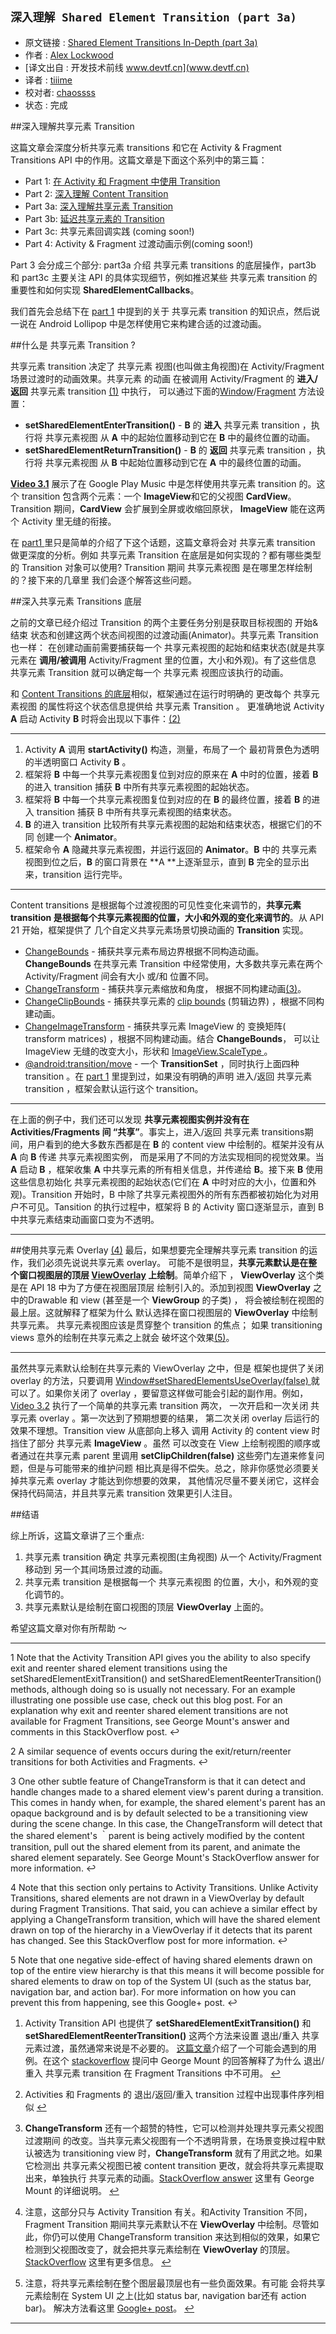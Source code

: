 `深入理解 Shared Element Transition (part 3a)`
---

>
* 原文链接 :  [Shared Element Transitions In-Depth (part 3a)][source-url]
* 作者 : [Alex Lockwood](https://plus.google.com/+AlexLockwood)
* [译文出自 :  开发技术前线 www.devtf.cn](www.devtf.cn)
* 译者 : [tiiime](https://github.com/tiiime)
* 校对者: [chaossss](https://github.com/chaossss)  
* 状态 :  完成



##深入理解共享元素 Transition

这篇文章会深度分析共享元素 transitions 和它在 Activity & Fragment Transitions API 中的作用。这篇文章是下面这个系列中的第三篇：

- Part 1: [在 Activity 和 Fragment 中使用 Transition ][part-1]
- Part 2: [深入理解 Content Transition][part-2]
- Part 3a: [深入理解共享元素 Transition][part3a]
- Part 3b:  [延迟共享元素的 Transition][part-3b]
- Part 3c: 共享元素回调实践 (coming soon!)
- Part 4:  Activity & Fragment 过渡动画示例(coming soon!)

Part 3 会分成三个部分: part3a 介绍 共享元素 transitions 的底层操作，part3b 和 part3c 
主要关注 API 的具体实现细节，例如推迟某些 共享元素 transition 的重要性和如何实现
**SharedElementCallbacks**。

我们首先会总结下在 [part 1][part-1] 中提到的关于 共享元素 transition 的知识点，然后说一说在 Android Lollipop 中是怎样使用它来构建合适的过渡动画。

##什么是 共享元素 Transition ?

共享元素 transition 决定了 共享元素 视图(也叫做主角视图)在
Activity/Fragment 场景过渡时的动画效果。共享元素 的动画
在被调用 Activity/Fragment  的 **进入/返回**  共享元素 transition
<a id="1" href="#b1">(1)</a> 中执行，
可以通过下面的[Window][window]/[Fragment][fragment] 方法设置：

- **setSharedElementEnterTransition()** -  **B** 的 **进入** 共享元素 transition ，执行将 
	共享元素视图 从 **A** 中的起始位置移动到它在 **B** 中的最终位置的动画。
- **setSharedElementReturnTransition()**  - **B** 的 **返回** 共享元素 transition ，执行将 
	共享元素视图 从 **B** 中起始位置移动到它在 **A** 中的最终位置的动画。

[**Video 3.1**][video-3.1] 展示了在 Google Play Music 中是怎样使用共享元素 transition 
的。这个 transition 包含两个元素：一个 **ImageView**和它的父视图 **CardView**。
Transition 期间，**CardView** 会扩展到全屏或收缩回原状， 
**ImageView** 能在这两个 Activity 里无缝的衔接。

在 [part1 ][part-1] 里只是简单的介绍了下这个话题，这篇文章将会对 共享元素 transition
做更深度的分析。例如 共享元素 Transition 在底层是如何实现的？都有哪些类型的 Transition 对象可以使用? Transition 期间 共享元素视图 是在哪里怎样绘制的？接下来的几章里
我们会逐个解答这些问题。

##深入共享元素 Transitions 底层

之前的文章已经介绍过 Transition 的两个主要任务分别是获取目标视图的 开始&结束 状态和创建这两个状态间视图的过渡动画(Animator)。共享元素 Transition 也一样：
在创建动画前需要捕获每一个
共享元素视图的起始和结束状态(就是共享元素在 **调用/被调用** Activity/Fragment
里的位置，大小和外观)。有了这些信息 共享元素 Transition 就可以确定每一个 共享元素
视图应该执行的动画。

和 [Content Transitions 的底层][content-transition]相似，框架通过在运行时明确的
更改每个 共享元素视图 的属性将这个状态信息提供给 共享元素 Transition 。
更准确地说 Activity **A** 启动 Activity **B** 时将会出现以下事件：<a id="2" href="#b2">(2)</a>

---

1. Activity **A** 调用 **startActivity()** 构造，测量，布局了一个
	最初背景色为透明的半透明窗口 Activity **B** 。
2. 框架将 **B** 中每一个共享元素视图复位到对应的原来在 **A** 中时的位置，接着 **B** 的进入 transition 捕获 **B** 中所有共享元素视图的起始状态。
3. 框架将 **B** 中每一个共享元素视图复位到对应的在 **B** 的最终位置，接着 **B** 的进入 transition 捕获 B 中所有共享元素视图的结束状态。
4. **B** 的进入 transition 比较所有共享元素视图的起始和结束状态，根据它们的不同
	创建一个 **Animator**。
5. 框架命令 **A** 隐藏共享元素视图，并运行返回的 **Animator**。**B** 中的
	共享元素视图到位之后，**B** 的窗口背景在 **A **上逐渐显示，直到 **B** 
	完全的显示出来，transition 运行完毕。
---

Content transitions 是根据每个过渡视图的可见性变化来调节的，**共享元素 transition 
是根据每个共享元素视图的位置，大小和外观的变化来调节的**。从 API 21 开始，框架提供了
几个自定义共享元素场景切换动画的 **Transition** 实现。

- [ChangeBounds][ChangeBounds] - 捕获共享元素布局边界根据不同构造动画。
	**ChangeBounds** 在共享元素 Transition 中经常使用，大多数共享元素在两个
	Activity/Fragment 间会有大小 或/和 位置不同。 
- [ChangeTransform][ChangeTransform ]  - 捕获共享元素缩放和角度，
	根据不同构建动画<a id="3" href="#b3">(3)</a>。
- [ChangeClipBounds][ChangeClipBounds] - 捕获共享元素的 [clip bounds][clip-bounds] 
	(剪辑边界) ，根据不同构建动画。
- [ChangeImageTransform][ChangeImageTransform] - 捕获共享元素 ImageView 的
	变换矩阵( transform matrices) ，根据不同构建动画。结合 **ChangeBounds**，
	可以让 ImageView
	 无缝的改变大小，形状和 [ ImageView.ScaleType ][ImageView.ScaleType]。 
- [@android:transition/move][move] - 一个 **TransitionSet** ，同时执行上面四种
	transition 。在 [part 1][part-1] 里提到过，如果没有明确的声明 进入/返回 共享元素 
	transition ，框架会默认运行这个 transition。
	
---

在上面的例子中，我们还可以发现 **共享元素视图实例并没有在 Activities/Fragments 间
“共享”**。事实上，进入/返回 共享元素 transitions期间，用户看到的绝大多数东西都是在
**B** 的 content view 中绘制的。框架并没有从 **A** 向 **B** 
传递 共享元素视图实例，
而是采用了不同的方法实现相同的视觉效果。当 **A** 启动 **B** ，框架收集 **A**
中共享元素的所有相关信息，并传递给 **B**。接下来 **B** 使用这些信息初始化
共享元素视图的起始状态(它们在 **A** 中时对应的大小，位置和外观)。Transition 
开始时，B 中除了共享元素视图外的所有东西都被初始化为对用户不可见。Tansition
的执行过程中，框架将 B 的 Activity 窗口逐渐显示，直到 B 
中共享元素结束动画窗口变为不透明。

---

##使用共享元素 Overlay <a id="4" href="#b4">(4)</a>
最后，如果想要完全理解共享元素 transition 的运作，我们必须先说说共享元素 overlay。
可能不是很明显，**共享元素默认是在整个窗口视图层的顶层  [ViewOverlay][ViewOverlay] 
上绘制**。简单介绍下 ，
**ViewOverlay** 这个类是在 API 18 中为了方便在视图层顶层
绘制引入的。添加到视图 **ViewOverlay** 之中的Drawable 
和 view (甚至是一个 **ViewGroup** 的子类) ，
将会被绘制在视图的最上层。这就解释了框架为什么
默认选择在窗口视图层的  **ViewOverlay** 中绘制共享元素。
共享元素视图应该是贯穿整个 transition 的焦点；
如果 transitioning views 意外的绘制在共享元素之上就会
破坏这个效果<a id="5" href="#b5">(5)</a>。

---

虽然共享元素默认绘制在共享元素的 ViewOverlay 之中，但是
框架也提供了关闭 overlay 的方法，只要调用
[Window#setSharedElementsUseOverlay(false) ][setsharedelementuseoverlay] 
就可以了。如果你关闭了 overlay
，要留意这样做可能会引起的副作用。例如，[Video 3.2][video-3.2]
 执行了一个简单的共享元素 transition 两次，
一次开启和一次关闭 共享元素 overlay 。第一次达到了预期想要的结果，
第二次关闭 overlay 后运行的效果不理想。Transition view 从底部向上移入
调用 Activity 的 content view 时挡住了部分 共享元素 **ImageView** 。虽然
可以改变在 View 上绘制视图的顺序或者通过在共享元素 parent 里调用
 **setClipChildren(false)** 这些旁门左道来修复问题，但是与可能带来的维护问题
 相比真是得不偿失。总之，除非你感觉必须要关掉共享元素 overlay 才能达到你想要的效果，
 其他情况尽量不要关闭它，这样会保持代码简洁，并且共享元素 transition 效果更引人注目。
 
##结语

综上所诉，这篇文章讲了三个重点:

1. 共享元素 transition 确定 共享元素视图(主角视图) 从一个 Activity/Fragment 移动到
	另一个其间场景过渡的动画。
2. 共享元素 transition 是根据每一个 共享元素视图 的位置，大小，和外观的变化调节的。
3. 共享元素默认是绘制在窗口视图的顶层 **ViewOverlay** 上面的。

希望这篇文章对你有所帮助 ～

---

1 Note that the Activity Transition API gives you the ability to also specify exit and reenter shared element transitions using the setSharedElementExitTransition() and setSharedElementReenterTransition() methods, although doing so is usually not necessary. For an example illustrating one possible use case, check out this blog post. For an explanation why exit and reenter shared element transitions are not available for Fragment Transitions, see George Mount's answer and comments in this StackOverflow post. ↩

2 A similar sequence of events occurs during the exit/return/reenter transitions for both Activities and Fragments. ↩

3 One other subtle feature of ChangeTransform is that it can detect and handle changes made to a shared element view's parent during a transition. This comes in handy when, for example, the shared element's parent has an opaque background and is by default selected to be a transitioning view during the scene change. In this case, the ChangeTransform will detect that the shared element's ｀parent is being actively modified by the content transition, pull out the shared element from its parent, and animate the shared element separately. See George Mount's StackOverflow answer for more information. ↩

4 Note that this section only pertains to Activity Transitions. Unlike Activity Transitions, shared elements are not drawn in a ViewOverlay by default during Fragment Transitions. That said, you can achieve a similar effect by applying a ChangeTransform transition, which will have the shared element drawn on top of the hierarchy in a ViewOverlay if it detects that its parent has changed. See this StackOverflow post for more information. ↩

5 Note that one negative side-effect of having shared elements drawn on top of the entire view hierarchy is that this means it will become possible for shared elements to draw on top of the System UI (such as the status bar, navigation bar, and action bar). For more information on how you can prevent this from happening, see this Google+ post. ↩


1.  Activity Transition API 也提供了
	**setSharedElementExitTransition()** 和 **setSharedElementReenterTransition()**
	这两个方法来设置 退出/重入 共享元素过渡，虽然通常来说是不必要的。
	[这篇文章][thispost]介绍了一个可能会遇到的用例。在这个 [stackoverflow][stackoverflow1]
	提问中 George Mount 的回答解释了为什么 退出/重入 共享元素 transition 在
	Fragment Transitions 中不可用。 <a id="b1" href="#1">↩</a>

2. Activities 和 Fragments 的 退出/返回/重入 transition 过程中出现事件序列相似  <a id="b2" href="#2">↩</a>
3. **ChangeTransform** 还有一个超赞的特性，它可以检测并处理共享元素父视图过渡期间
	的改变。当共享元素父视图有一个不透明背景，在场景变换过程中默认被选为
	transitioning view 时，**ChangeTransform** 就有了用武之地。如果它检测出
	共享元素父视图已被 content transition 更改，就会将共享元素提取出来，单独执行
	共享元素的动画。[StackOverflow answer][stackoverflow2] 这里有 George Mount 
	的详细说明。
	<a id="b3" href="#3">↩</a>
4. 注意，这部分只与 Activity Transition 有关。和Activity Transition 不同，Fragment Transition
	期间共享元素默认不在 **ViewOverlay** 中绘制。尽管如此，你仍可以使用 ChangeTransform 
	transition 来达到相似的效果，如果它检测到父视图改变了，就会把共享元素绘制在 
	**ViewOverlay** 的顶层。[StackOverflow][stackoverflow3] 这里有更多信息。
	 <a id="b4" href="#4">↩</a>
5. 注意，将共享元素绘制在整个图层最顶层也有一些负面效果。有可能
	会将共享元素绘制在 System UI 之上(比如 status bar, navigation bar还有 action bar)。
	解决方法看这里 [Google+ post][gplus]。
	<a id="b5" href="#5">↩</a>

---

[source-url]:http://www.androiddesignpatterns.com/2015/01/activity-fragment-shared-element-transitions-in-depth-part3a.html

[part-1]:http://www.androiddesignpatterns.com/2014/12/activity-fragment-transitions-in-android-lollipop-part1.html
[part-2]:http://www.androiddesignpatterns.com/2014/12/activity-fragment-content-transitions-in-depth-part2.html
[part3a]:http://www.androiddesignpatterns.com/2015/01/activity-fragment-shared-element-transitions-in-depth-part3a.html
[part-3b]:http://www.androiddesignpatterns.com/2015/03/activity-postponed-shared-element-transitions-part3b.html
[window]:http://developer.android.com/reference/android/view/Window.html
[fragment]:http://developer.android.com/reference/android/app/Fragment.html
[content-transition]:http://www.androiddesignpatterns.com/2014/12/activity-fragment-content-transitions-in-depth-part2.html
[video-3.1]:http://www.androiddesignpatterns.com/assets/videos/posts/2015/01/12/music-opt.mp4
[Video-3.2]:http://www.androiddesignpatterns.com/assets/videos/posts/2015/01/12/overlay-opt.mp4
[ChangeBounds]:https://developer.android.com/reference/android/transition/ChangeBounds.html
[ChangeTransform ]:https://developer.android.com/reference/android/transition/ChangeTransform.html
[ChangeClipBounds]:https://developer.android.com/reference/android/transition/ChangeClipBounds.html
[ChangeImageTransform]:https://developer.android.com/reference/android/transition/ChangeImageTransform.html
[move]:https://github.com/android/platform_frameworks_base/blob/lollipop-release/core/res/res/transition/move.xml
[clip-bounds]:https://developer.android.com/reference/android/view/View.html#getClipBounds()
[ImageView.ScaleType]:https://developer.android.com/reference/android/widget/ImageView.ScaleType.html
[ViewOverlay]:https://developer.android.com/reference/android/view/ViewOverlay.html
[setsharedelementuseoverlay]:https://developer.android.com/reference/android/view/Window.html#setSharedElementsUseOverlay(boolean)
[thispost]:https://halfthought.wordpress.com/2014/12/08/what-are-all-these-dang-transitions/
[stackoverflow1]:http://stackoverflow.com/questions/27346020/understanding-exit-reenter-shared-element-transitions
[stackoverflow2]:http://stackoverflow.com/questions/26899779/enter-transition-on-a-fragment-with-a-shared-element-targets-the-shared-element
[stackoverflow3]:http://stackoverflow.com/questions/27892033/is-there-a-setsharedelementsuseoverlay-method-for-fragment-transitions
[gplus]:https://plus.google.com/+AlexLockwood/posts/RPtwZ5nNebb
